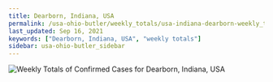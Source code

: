 ```yaml
---
title: Dearborn, Indiana, USA
permalink: /usa-ohio-butler/weekly_totals/usa-indiana-dearborn-weekly_totals.html
last_updated: Sep 16, 2021
keywords: ["Dearborn, Indiana, USA", "weekly totals"]
sidebar: usa-ohio-butler_sidebar
---
```


![Weekly Totals of Confirmed Cases for Dearborn, Indiana, USA](/covid_tracker/images/graphs/usa-indiana-dearborn-weekly_totals_graph.png)
